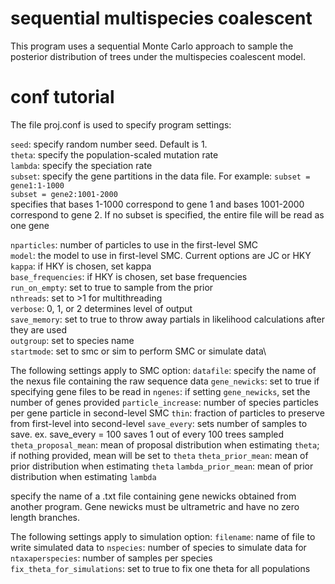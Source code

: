 # sequential multispecies coalescent
This program uses a sequential Monte Carlo approach to sample the posterior distribution of trees under the multispecies coalescent model.

# conf tutorial
The file proj.conf is used to specify program settings:

`seed`: specify random number seed. Default is 1. \
`theta`: specify the population-scaled mutation rate\
`lambda`: specify the speciation rate\
`subset`: specify the gene partitions in the data file. For example:
  `subset = gene1:1-1000`\
  `subset = gene2:1001-2000`\
specifies that bases 1-1000 correspond to gene 1 and bases 1001-2000 correspond to gene 2. If no subset is specified, the entire file will be read as one gene

`nparticles`: number of particles to use in the first-level SMC\
`model`: the model to use in first-level SMC. Current options are JC or HKY\
`kappa`: if HKY is chosen, set kappa\
`base_frequencies`: if HKY is chosen, set base frequencies\
`run_on_empty`: set to true to sample from the prior\
`nthreads`: set to >1 for multithreading\
`verbose`: 0, 1, or 2 determines level of output\
`save_memory`: set to true to throw away partials in likelihood calculations after they are used\
`outgroup`: set to species name\
`startmode`: set to smc or sim to perform SMC or simulate data\

The following settings apply to SMC option:
`datafile`: specify the name of the nexus file containing the raw sequence data
`gene_newicks`: set to true if specifying gene files to be read in
`ngenes`: if setting `gene_newicks`, set the number of genes provided
`particle_increase`: number of species particles per gene particle in second-level SMC
`thin`: fraction of particles to preserve from first-level into second-level
`save_every`: sets number of samples to save. ex. save_every = 100 saves 1 out of every 100 trees sampled
`theta_proposal_mean`: mean of proposal distribution when estimating `theta`; if nothing provided, mean will be set to `theta`
`theta_prior_mean`: mean of prior distribution when estimating `theta`
`lambda_prior_mean`: mean of prior distribution when estimating `lambda`

specify the name of a .txt file containing gene newicks obtained from another program. Gene newicks must be ultrametric and have no zero length branches.

The following settings apply to simulation option:
`filename`: name of file to write simulated data to
`nspecies`: number of species to simulate data for
`ntaxaperspecies`: number of samples per species
`fix_theta_for_simulations`: set to true to fix one theta for all populations

